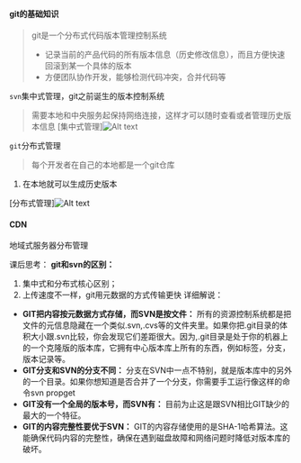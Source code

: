 
#### git的基础知识
> git是一个分布式代码版本管理控制系统
> - 记录当前的产品代码的所有版本信息（历史修改信息），而且方便快速回滚到某一个具体的版本
> - 方便团队协作开发，能够检测代码冲突，合并代码等

`svn`集中式管理，git之前诞生的版本控制系统
> 需要本地和中央服务起保持网络连接，这样才可以随时查看或者管理历史版本信息
[集中式管理]![Alt text](./1523351453597.png)


`git`分布式管理
 > 每个开发者在自己的本地都是一个git仓库 
1. 在本地就可以生成历史版本

 [分布式管理]![Alt text](./1523351470219.png)


#### CDN
地域式服务器分布管理

课后思考：
**git和svn的区别：**
1. 集中式和分布式核心区别；
2. 上传速度不一样，git用元数据的方式传输更快
详细解说：
- **GIT把内容按元数据方式存储，而SVN是按文件：**
	所有的资源控制系统都是把文件的元信息隐藏在一个类似.svn,.cvs等的文件夹里。如果你把.git目录的体积大小跟.svn比较，你会发现它们差距很大。因为,.git目录是处于你的机器上的一个克隆版的版本库，它拥有中心版本库上所有的东西，例如标签，分支，版本记录等。
- **GIT分支和SVN的分支不同：**
分支在SVN中一点不特别，就是版本库中的另外的一个目录。如果你想知道是否合并了一个分支，你需要手工运行像这样的命令svn propget 
- **GIT没有一个全局的版本号，而SVN有：**
目前为止这是跟SVN相比GIT缺少的最大的一个特征。
- **GIT的内容完整性要优于SVN：**
GIT的内容存储使用的是SHA-1哈希算法。这能确保代码内容的完整性，确保在遇到磁盘故障和网络问题时降低对版本库的破坏。

